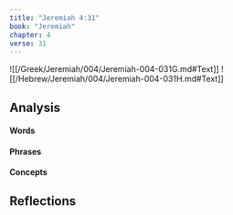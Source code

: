 ```yaml
---
title: "Jeremiah 4:31"
book: "Jeremiah"
chapter: 4
verse: 31
---
```

![[/Greek/Jeremiah/004/Jeremiah-004-031G.md#Text]]
![[/Hebrew/Jeremiah/004/Jeremiah-004-031H.md#Text]]

## Analysis

#### Words

#### Phrases

#### Concepts

## Reflections
